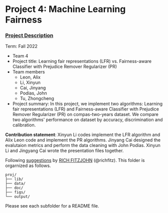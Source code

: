 # Project 4: Machine Learning Fairness

### [Project Description](doc/project4_desc.md)

Term: Fall 2022

+ Team 4
+ Project title: Learning fair representations (LFR) vs. Fairness-aware Classifier with Prejudice Remover Regularizer (PR)
+ Team members
	+ Leon, Alix 
	+ Li, Xinyun 
	+ Cai, Jinyang 
	+ Podias, John 
	+ Tu, Zhongcheng 
+ Project summary: In this project, we implement two algorithms: Learning fair representations (LFR) and Fairness-aware Classifier with Prejudice Remover Regularizer (PR) on compas-two-years dataset. We compare two algorithms' performance on dataset by accuracy, discrimination and calibration. 
	
**Contribution statement**: Xinyun Li codes implement the LFR algorithm and Alix Leon code and implement the PR algorithms. Jinyang Cai designed the evalutaion metrics and perform the data cleaning with John Podias. Xinyun Li and Jingyang Cai wrote the presentation files together.

Following [suggestions](http://nicercode.github.io/blog/2013-04-05-projects/) by [RICH FITZJOHN](http://nicercode.github.io/about/#Team) (@richfitz). This folder is orgarnized as follows.

```
proj/
├── lib/
├── data/
├── doc/
├── figs/
└── output/
```

Please see each subfolder for a README file.
